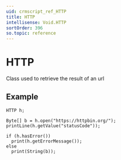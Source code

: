 ```yaml
---
uid: crmscript_ref_HTTP
title: HTTP
intellisense: Void.HTTP
sortOrder: 396
so.topic: reference
---
```


# HTTP

Class used to retrieve the result of an url

## Example

    HTTP h;
   
    Byte[] b = h.open("https://httpbin.org/");
    printLine(h.getValue("statusCode"));
   
    if (h.hasError())
      print(h.getErrorMessage());
    else
      print(String(b));
